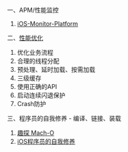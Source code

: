  一、APM/性能监控
 1. [iOS-Monitor-Platform](https://github.com/aozhimin/iOS-Monitor-Platform)
 
 二、[性能优化](https://github.com/skyming/iOS-Performance-Optimization)
1. 优化业务流程
2. 合理的线程分配
3. 预处理、延时加载、按需加载
4. 三级缓存
5. 使用正确的API
6. 启动连续闪退保护
7. Crash防护

三、程序员的自我修养 - 编译、链接、装载
1. [趣探 Mach-O](https://juejin.im/post/5a0c5c5e51882555cc416602)
2. [iOS程序员的自我修养](https://juejin.im/post/5d5273b1f265da03f233c2d6)


